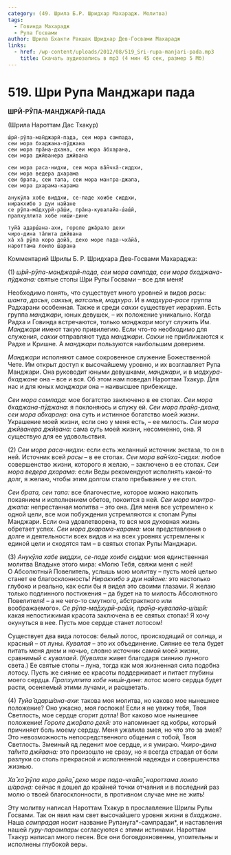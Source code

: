 ```yaml
---
category: (49. Шрила Б.Р. Шридхар Махарадж. Молитва)
tags:
  - Говинда Махарадж
  - Рупа Госвами
author: Шрила Бхакти Ракшак Шридхар Дев-Госвами Махарадж
links:
  - href: /wp-content/uploads/2012/08/519_Sri-rupa-manjari-pada.mp3
    title: Скачать аудиозапись в mp3 (4 мин 45 сек, размер 5 Мб)
---
```


# 519. Шри Рупа Манджари пада

**Ш́РӢ-РӮПА-МАН̃ДЖАРӢ-ПАДА**

(Шрила Нароттам Дас Тхакур)

    ш́рӣ-рӯпа-ман̃джарӣ-пада, сеи мора сампада,
    сеи мора бхаджана-пӯджана
    сеи мора пра̄н̣а-дхана, сеи мора а̄бхаран̣а,
    сеи мора джӣванера джӣвана

    сеи мора раса-нидхи, сеи мора ва̄н̃чха̄-сиддхи,
    сеи мора ведера дхарама
    сеи брата, сеи тапа, сеи мора мантра-джапа,
    сеи мора дхарама-карама

    анукӯла хобе виддхи, се-паде хоибе сиддхи,
    ниракхибо э дуи найане
    се рӯпа-ма̄дхурӣ-ра̄ш́и, пра̄н̣а-кувалайа-ш́аш́ӣ,
    прапхуллита хобе ниш́и-дине

    туйа̄ адарш́ана-ахи, гороле джа̄рало дехи
    чиро-дина та̄пита джӣвана
    ха̄ ха̄ рӯпа коро дойа̄, дехо море пада-чха̄йа̄,
    нароттама лоило ш́аран̣а

Комментарий Шрилы Б. Р. Шридхара Дев-Госвами Махараджа:

(1) *ш́рӣ-рӯпа-ман̃джарӣ-пада, сеи мора сампада, сеи мора бхаджана-пӯджана:* святые стопы Шри Рупы Госвами – все для меня!

Необходимо понять, что существует много уровней и видов *расы*: *шанта*, *дасья*, *сакхья*, *ватсалья*, *мадхура*. И в *мадхура-расе* группа Радхарани особенная. Также и среди *сакхи* существует иерархия. Есть группа *манджари*, юных девушек, – их положение уникально. Когда Радха и Говинда встречаются, только *манджари* могут служить Им. *Манджари* имеют такую привилегию. Если что-то необходимо для служения, *сакхи* отправляют туда *манджари*. *Сакхи* не приближаются к Радхе и Кришне. А *манджари* пользуются наибольшим доверием.

*Манджари* исполняют самое сокровенное служение Божественной Чете. Им открыт доступ к высочайшему уровню, и их возглавляет Рупа Манджари. Она руководит юными девушками, *манджари*, и в *мадхура-бхаджане* она – все и вся. Об этом нам поведал Нароттам Тхакур. Для нас и для юных *манджари* она – наивысшее прибежище.

*Сеи мора* *сампада*: мое богатство заключено в ее стопах. *Сеи мора бхаджана-пӯджана*: я поклоняюсь и служу ей. *Сеи мора пра̄н̣а-дхана, сеи мора а̄бхаран̣а:* она суть и истинное богатство моей жизни. Украшение моей жизни, если оно у меня есть, – ее милость. *Сеи мора джӣванера джӣвана:* сама суть моей жизни, несомненно, она. Я существую для ее удовольствия.

(2) *Сеи мора раса-нидхи:* если есть желанный источник экстаза, то он в ней. Источник всей *расы* – в ее стопах. *Сеи мора ва̄н̃чха̄-сидхи:* любое совершенство жизни, которого я желаю, – заключено в ее стопах. *Сеи мора ведера дхарама:* если Веды рекомендуют исполнять какой-то долг, я желаю, чтобы этим долгом стало пребывание у ее стоп.

*Сеи брата, сеи тапа:* все благочестие, которое можно накопить покаянием и исполнением обетов, покоится в ней. *Сеи мора мантра-джапа:* непрестанная молитва – это она. Для меня все устремлено к одной цели, все мои побуждения устремляются к стопам Рупы Манджари. Если она удовлетворена, то вся моя духовная жизнь обретает успех. *Сеи мора дхарама-карама:* мои представления о долге и деятельности всех видов и на всех уровнях устремлены к единой цели и сходятся там – в святых стопах Рупы Манджари.

(3) *Анукӯла хабе виддхи, се-паде хоибе сиддхи:* моя единственная молитва Владыке этого мира: «Молю Тебя, свяжи меня с ней! О Абсолютный Повелитель, услышь мою молитву – пусть моей целью станет ее благосклонность! *Ниракхибо э дуи найане:* это настолько глубоко и реально, как если бы я видел это своими глазами. Я желаю только подлинного постижения – да будет на то милость Абсолютного Повелителя! – а не чего-то смутного, абстрактного или воображаемого». *Се рӯпа-ма̄дхурӣ-ра̄ш́и, пра̄н̣а-кувалайа-ш́аш́ӣ:* какая непостижимая красота заключена в ее святых стопах! Я хочу окунуться в нее. Пусть мое сердце станет лотосом!

Существует два вида лотосов: белый лотос, происходящий от солнца, и красный – от луны. *Кувалая* – это их объединение. Сияние ее тела будет питать меня днем и ночью, словно источник самой моей жизни, сравнимый с *кувалаей*. (*Кувалая* живет благодаря сиянию лунного света.) Ее святые стопы – луна, тогда как моя жизненная сила подобна лотосу. Пусть же сияние ее красоты поддерживает и питает глубины моего сердца. *Прапхуллита хобе ниш́и-дине:* лотос моего сердца будет расти, осеняемый этими лучами, и расцветать.

(4) *Туйа̄ адарш́ана-ахи:* такова моя молитва, но каково мое нынешнее положение? Оно ужасно, моя госпожа! Если я не увижу тебя, Твоя Светлость, мое сердце сгорит дотла! Вот каково мое нынешнее положение! *Гороле джа̄рало дехӣ:* это напоминает яд кобры, который причиняет боль моему сердцу. Меня ужалила змея, но что это за змея? Это невозможность непосредственного общения с тобой, Твоя Светлость. Змеиный яд леденит мое сердце, и я умираю. *Чхиро-дина та̄пита джӣвана:* это произошло не сразу, но я всегда страдал от боли разлуки со столь прекрасной и исполненной надежды и совершенства жизнью.

*Ха̄ ха̄ рӯпа коро дойа̄, дехо море пада-чха̄йа̄, нароттама лоило ш́аран̣а:* сейчас я дошел до крайней точки отчаяния и в последний раз молю о твоей благосклонности, в противном случае мне не жить!

Эту молитву написал Нароттам Тхакур в прославление Шрилы Рупы Госвами. Так он явил нам свет высочайшего уровня жизни в *бхаджане*. Наша *сампрадая* носит название Рупануга*-сампрадаи*, и наставления нашей *гуру-парампары* согласуются с этими истинами. Нароттам Тхакур написал много песен. Все они боговдохновенны, упоительны и исполнены глубокой веры.

